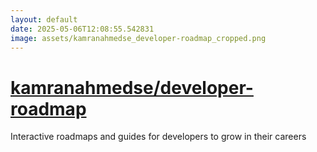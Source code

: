 ```yaml
---
layout: default
date: 2025-05-06T12:08:55.542831
image: assets/kamranahmedse_developer-roadmap_cropped.png
---
```


# [kamranahmedse/developer-roadmap](https://github.com/kamranahmedse/developer-roadmap)

Interactive roadmaps and guides for developers to grow in their careers
